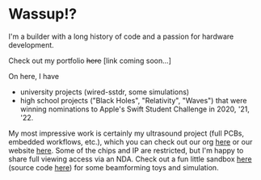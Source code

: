 # Wassup!?

I'm a builder with a long history of code and a passion for hardware development.

Check out my portfolio ~~here~~ \[link coming soon...\]

On here, I have
 - university projects (wired-sstdr, some simulations)
 - high school projects ("Black Holes", "Relativity", "Waves") that were winning nominations to Apple's Swift Student Challenge in 2020, '21, '22.

My most impressive work is certainly my ultrasound project (full PCBs, embedded workflows, etc.), which you can check out our org [here](https://github.com/aloe-health) or our website [here](https://aloe-health.tech). Some of the chips and IP are restricted, but I'm happy to share full viewing access via an NDA. Check out a fun little sandbox [here](https://sandbox.aloe-health.tech) (source code [here](https://github.com/aloe-health/ultrasound-sandbox)) for some beamforming toys and simulation. 
